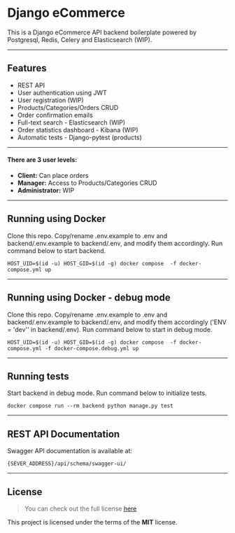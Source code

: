 Django eCommerce
============

This is a Django eCommerce API backend boilerplate powered by Postgresql, Redis, Celery and Elasticsearch (WIP).

---

## Features
- REST API
- User authentication using JWT
- User registration (WIP)
- Products/Categories/Orders CRUD
- Order confirmation emails
- Full-text search - Elasticsearch (WIP)
- Order statistics dashboard - Kibana (WIP)
- Automatic tests - Django-pytest (products)

---

#### There are 3 user levels:
- **Client:** Can place orders
- **Manager:** Access to Products/Categories CRUD
- **Administrator:** WIP

---

## Running using Docker 
Clone this repo. Copy/rename .env.example to .env and backend/.env.example to backend/.env, and modify them accordingly.  Run command below to start backend.

`HOST_UID=$(id -u) HOST_GID=$(id -g) docker compose  -f docker-compose.yml up`

---

## Running using Docker - debug mode
Clone this repo. Copy/rename .env.example to .env and backend/.env.example to backend/.env, and modify them accordingly ('ENV = \'dev'' in backend/.env).  Run command below to start in debug mode.

`HOST_UID=$(id -u) HOST_GID=$(id -g) docker compose  -f docker-compose.yml -f docker-compose.debug.yml up`

---

## Running tests
Start backend in debug mode. Run command below to initialize tests.

`docker compose run --rm backend python manage.py test`

---

## REST API Documentation
Swagger API documentation is available at:

`{SEVER_ADDRESS}/api/schema/swagger-ui/`

---

## License
>You can check out the full license [here](https://github.com/vulkri/ecommerce/blob/master/LICENSE)

This project is licensed under the terms of the **MIT** license.

